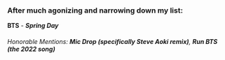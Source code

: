 ### After much agonizing and narrowing down my list:
__BTS__ - __*Spring Day*__
###### Honorable Mentions: __*Mic Drop (specifically Steve Aoki remix)*__, __*Run BTS (the 2022 song)*__
